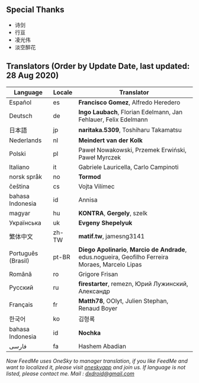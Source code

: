 ## Special Thanks
- 诗剑
- 行亘
- 凌光伟
- 淡空醉花

## Translators (Order by Update Date, last updated: 28 Aug 2020)
|Language   |Locale   |Translator|
|---        |---      |---|
|Español    |es       |**Francisco Gomez**, Alfredo Heredero|
|Deutsch    |de       |**Ingo Laubach**, Florian Edelmann, Jan Fehlauer, Felix Edelmann|
|日本語     |jp       |**naritaka.5309**, Toshiharu Takamatsu| 
|Nederlands |nl       |**Meindert van der Kolk**|
|Polski     |pl       |Paweł Nowakowski, Przemek Erwiński, Paweł Myrczek|
|Italiano   |it       |Gabriele Lauricella, Carlo Campinoti|
|norsk språk|no       |**Tormod**|
|čeština    |cs       |Vojta Vilímec|
|bahasa Indonesia   |id       |Annisa|
|magyar     |hu       |**KONTRA**, **Gergely**, szelk|
|Українська |uk       |**Evgeny Shepelyuk**|
|繁体中文   |zh-TW    |**matif.tw**, jamesng3141|
|Português (Brasil) |pt-BR    |**Diego Apolinario**, **Marcio de Andrade**, edus.nogueira, Geofilho Ferreira Moraes, Marcelo Lipas|
|Română     |ro       |Grigore Frisan|
|Pусский    |ru       |**firestarter**, remezn, Юрий Лужинский, Александр|
|Français   |fr       |**Matth78**, OOlyt, Julien Stephan, Renaud Boyer|
|한국어      |ko      |김형록|
|bahasa Indonesia |id       |**Nochka**| 
|فارسی      |fa       |Hashem Abadian| 

*Now FeedMe uses OneSky to manager translation, if you like FeedMe and want to localized it, please visit <a href="https://oszvg1n.oneskyapp.com/collaboration/project/32907">oneskyapp</a> and join us. If language is not listed, please contact me. Mail : dxdroid@gmail.com*
